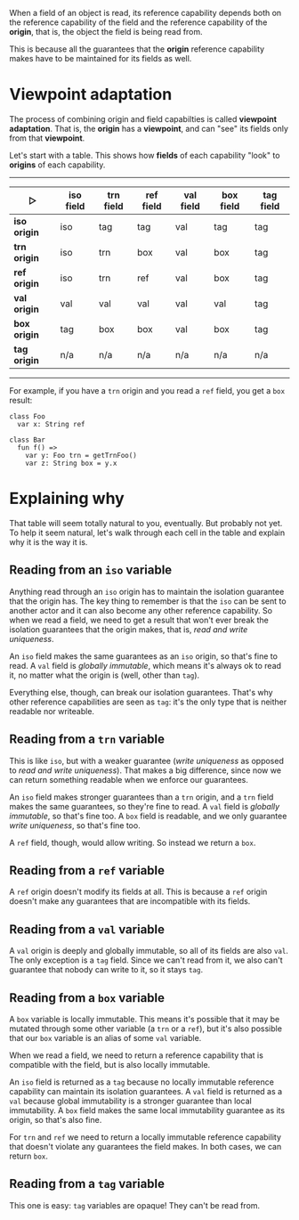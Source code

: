 When a field of an object is read, its reference capability depends both on the 
reference capability of the field and the reference capability of the 
__origin__, that is, the object the field is being read from.

This is because all the guarantees that the __origin__ reference capability 
makes have to be maintained for its fields as well.

# Viewpoint adaptation

The process of combining origin and field capabilties is called 
__viewpoint adaptation__. That is, the __origin__ has a __viewpoint__, and can 
"see" its fields only from that __viewpoint__.

Let's start with a table. This shows how __fields__ of each capability "look" 
to __origins__ of each capability.

---

| &#x25B7;        | iso field | trn field | ref field | val field | box field | tag field |
|-----------------|-----------|-----------|-----------|-----------|-----------|-----------|
| __iso origin__  | iso       | tag       | tag       | val       | tag       | tag       |
| __trn origin__  | iso       | trn       | box       | val       | box       | tag       |
| __ref origin__  | iso       | trn       | ref       | val       | box       | tag       |
| __val origin__  | val       | val       | val       | val       | val       | tag       |
| __box origin__  | tag       | box       | box       | val       | box       | tag       |
| __tag origin__  | n/a       | n/a       | n/a       | n/a       | n/a       | n/a       |

---

For example, if you have a `trn` origin and you read a `ref` field, you get a 
`box` result:

```pony
class Foo
  var x: String ref

class Bar
  fun f() =>
    var y: Foo trn = getTrnFoo()
    var z: String box = y.x
```

# Explaining why

That table will seem totally natural to you, eventually. But probably not yet. 
To help it seem natural, let's walk through each cell in the table and explain 
why it is the way it is.

## Reading from an `iso` variable

Anything read through an `iso` origin has to maintain the isolation guarantee 
that the origin has. The key thing to remember is that the `iso` can be sent to 
another actor and it can also become any other reference capability. So when we 
read a field, we need to get a result that won't ever break the isolation 
guarantees that the origin makes, that is, _read and write uniqueness_.

An `iso` field makes the same guarantees as an `iso` origin, so that's fine to 
read. A `val` field is _globally immutable_, which means it's always ok to read 
it, no matter what the origin is (well, other than `tag`).

Everything else, though, can break our isolation guarantees. That's why other 
reference capabilities are seen as `tag`: it's the only type that is neither 
readable nor writeable.

## Reading from a `trn` variable

This is like `iso`, but with a weaker guarantee (_write uniqueness_ as opposed 
to _read and write uniqueness_). That makes a big difference, since now we can 
return something readable when we enforce our guarantees.

An `iso` field makes stronger guarantees than a `trn` origin, and a `trn` field 
makes the same guarantees, so they're fine to read. A `val` field is _globally 
immutable_, so that's fine too. A `box` field is readable, and we only 
guarantee _write uniqueness_, so that's fine too.

A `ref` field, though, would allow writing. So instead we return a `box`.

## Reading from a `ref` variable

A `ref` origin doesn't modify its fields at all. This is because a `ref` origin 
doesn't make any guarantees that are incompatible with its fields.

## Reading from a `val` variable

A `val` origin is deeply and globally immutable, so all of its fields are also 
`val`. The only exception is a `tag` field. Since we can't read from it, we 
also can't guarantee that nobody can write to it, so it stays `tag`.

## Reading from a `box` variable

A `box` variable is locally immutable. This means it's possible that it may be 
mutated through some other variable (a `trn` or a `ref`), but it's also 
possible that our `box` variable is an alias of some `val` variable.

When we read a field, we need to return a reference capability that is 
compatible with the field, but is also locally immutable.

An `iso` field is returned as a `tag` because no locally immutable reference 
capability can maintain its isolation guarantees. A `val` field is returned as 
a `val` because global immutability is a stronger guarantee than local 
immutability. A `box` field makes the same local immutability guarantee as its 
origin, so that's also fine.

For `trn` and `ref` we need to return a locally immutable reference capability 
that doesn't violate any guarantees the field makes. In both cases, we can 
return `box`.

## Reading from a `tag` variable

This one is easy: `tag` variables are opaque! They can't be read from.
